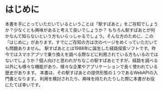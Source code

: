 # はじめに

本書を手にとっていただいているということは「駅すぱあと」をご存知でしょうか？少なくとも興味があると考えて良いでしょうか？
もちろん駅すぱあとが何かなんて知らないという方もいらっしゃるでしょう。そんな方のために、この「はじめに」があります。すでにご存知の方は次のページをめくっていただいても問題ありません。
駅すぱあととは1988年に誕生した経路探索ソフトです。昨今ではスマホアプリで乗り換えを調べる際などに利用されている方もいるのではないでしょうか？個人向けと思われがちなこの駅すぱあとですが、経路を調べる以外にも様々な機能があり、様々な企業やアプリケーションで長く使われている歴史があります。
本書は、その駅すぱあとの提供形態の１つであるWebAPIの入門書となります。
利用を検討されたり、興味を持たれたりした際に本書がお役にたてば幸いです。
